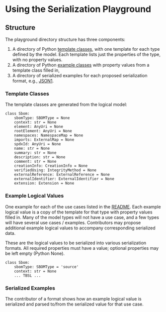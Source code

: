 # Using the Serialization Playground

## Structure
The playground directory structure has three components:
1. A directory of Python [template classes](generated), with one template for each type defined by the model.
Each template lists just the properties of the type, with no property values.
2. A directory of Python [example classes](../ex) with property values from a template class filled in,
3. A directory of serialized examples for each proposed serialization format, e.g., [JSON1](../json1).

### Template Classes
The template classes are generated from the logical model:
```
class Sbom:
    sbomType: SBOMType = None
    context: str = None
    element: AnyUri = None
    rootElement: AnyUri = None
    namespaces: NamespaceMap = None
    imports: ExternalMap = None
    spdxId: AnyUri = None
    name: str = None
    summary: str = None
    description: str = None
    comment: str = None
    creationInfo: CreationInfo = None
    verifiedUsing: IntegrityMethod = None
    externalReference: ExternalReference = None
    externalIdentifier: ExternalIdentifier = None
    extension: Extension = None
```

### Example Logical Values
One example for each of the use cases listed in the [README](README.md).
Each example logical value is a copy of the template for that type with property values filled in.
Many of the model types will not have a use case, and a few types will have several use cases / examples.
Contributors may propose additional example logical values to accompany corresponding serialized data.

These are the logical values to be serialized into various serialization formats.
All required properties must have a value; optional properties may be left empty (Python None).
```
class Sbom:
    sbomType: SBOMType = 'source'
    context: str = None
    ... TBSL ...
```
### Serialized Examples
The contributor of a format shows how an example logical value is serialized and parsed
to/from the serialized value for that use case.